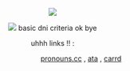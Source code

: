 <p align="center">
<img src="https://media1.tenor.com/m/yskd5z_9N9IAAAAd/acronix-ninjago.gif">
</p>

<p align="center">
  <img src="https://64.media.tumblr.com/7753ceae4da6566509ce59ad0e3e683a/27fb99c293a0a832-9b/s1280x1920/ef332137c81edbe4caab3a2d1505c7e019399d7f.pnj">
basic dni criteria ok bye
</p>
<p align="center">
uhhh links !! :
</p>

                  [pronouns.cc](https://pronouns.cc/@morroix) , [ata](https://time-twins.atabook.org/)  , [carrd](https://time-twins.carrd.co/)

